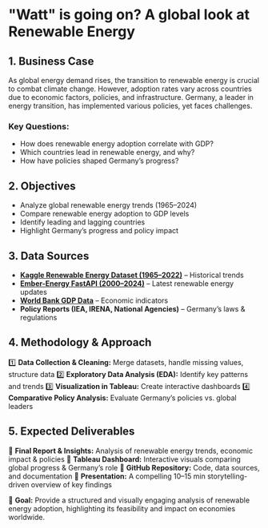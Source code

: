 # **"Watt" is going on? A global look at Renewable Energy**

## **1. Business Case**
As global energy demand rises, the transition to renewable energy is crucial to combat climate change. However, adoption rates vary across countries due to economic factors, policies, and infrastructure. Germany, a leader in energy transition, has implemented various policies, yet faces challenges. 

### **Key Questions:**
- How does renewable energy adoption correlate with GDP?
- Which countries lead in renewable energy, and why?
- How have policies shaped Germany’s progress?

## **2. Objectives**
- Analyze global renewable energy trends (1965–2024)
- Compare renewable energy adoption to GDP levels
- Identify leading and lagging countries
- Highlight Germany’s progress and policy impact

## **3. Data Sources**
- **[Kaggle Renewable Energy Dataset (1965–2022)](https://www.kaggle.com/datasets/belayethossainds/renewable-energy-world-wide-19652022/data)** – Historical trends
- **[Ember-Energy FastAPI (2000–2024)](https://ember-energy.org/data/api/)** – Latest renewable energy updates
- **[World Bank GDP Data](https://data.worldbank.org/)** – Economic indicators
- **Policy Reports (IEA, IRENA, National Agencies)** – Germany’s laws & regulations

## **4. Methodology & Approach**
1️⃣ **Data Collection & Cleaning:** Merge datasets, handle missing values, structure data
2️⃣ **Exploratory Data Analysis (EDA):** Identify key patterns and trends
3️⃣ **Visualization in Tableau:** Create interactive dashboards
4️⃣ **Comparative Policy Analysis:** Evaluate Germany’s policies vs. global leaders

## **5. Expected Deliverables**
📌 **Final Report & Insights:** Analysis of renewable energy trends, economic impact & policies
📌 **Tableau Dashboard:** Interactive visuals comparing global progress & Germany’s role
📌 **GitHub Repository:** Code, data sources, and documentation
📌 **Presentation:** A compelling 10–15 min storytelling-driven overview of key findings

🚀 **Goal:** Provide a structured and visually engaging analysis of renewable energy adoption, highlighting its feasibility and impact on economies worldwide.
